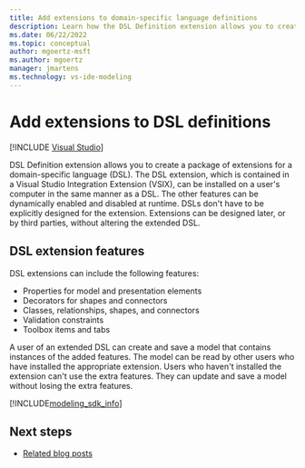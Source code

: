 ```yaml
---
title: Add extensions to domain-specific language definitions
description: Learn how the DSL Definition extension allows you to create a package of extensions to a domain-specific language (DSL).
ms.date: 06/22/2022
ms.topic: conceptual
author: mgoertz-msft
ms.author: mgoertz
manager: jmartens
ms.technology: vs-ide-modeling
---
```


# Add extensions to DSL definitions

[!INCLUDE [Visual Studio](~/includes/applies-to-version/vs-windows-only.md)]

DSL Definition extension allows you to create a package of extensions for a domain-specific language (DSL). The DSL extension, which is contained in a Visual Studio Integration Extension (VSIX), can be installed on a user's computer in the same manner as a DSL. The other features can be dynamically enabled and disabled at runtime. DSLs don't have to be explicitly designed for the extension. Extensions can be designed later, or by third parties, without altering the extended DSL.

## DSL extension features

DSL extensions can include the following features:

- Properties for model and presentation elements
- Decorators for shapes and connectors
- Classes, relationships, shapes, and connectors
- Validation constraints
- Toolbox items and tabs

A user of an extended DSL can create and save a model that contains instances of the added features. The model can be read by other users who have installed the appropriate extension. Users who haven't installed the extension can't use the extra features. They can update and save a model without losing the extra features.

[!INCLUDE[modeling_sdk_info](includes/modeling_sdk_info.md)]

## Next steps

- [Related blog posts](https://devblogs.microsoft.com/devops/the-visual-studio-modeling-sdk-is-now-available-with-visual-studio-2017/)
